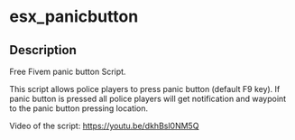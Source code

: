 # esx_panicbutton

## Description
Free Fivem panic button Script.

This script allows police players to press panic button (default F9 key). 
If panic button is pressed all police players will get notification and waypoint to the panic button pressing location. 

Video of the script: https://youtu.be/dkhBsl0NM5Q
